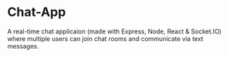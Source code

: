 # Chat-App
A real-time chat applicaion (made with Express, Node, React & Socket.IO) where multiple users can join chat rooms and communicate via text messages.
